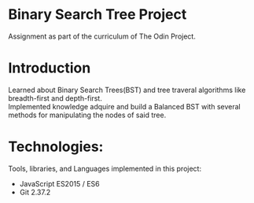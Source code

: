 # Binary Search Tree Project
Assignment as part of the curriculum of The Odin Project.

# Introduction
Learned about Binary Search Trees(BST) and tree traveral algorithms like breadth-first and depth-first.  
Implemented knowledge adquire and build a Balanced BST with several methods for manipulating the nodes of said tree.

# Technologies:
Tools, libraries, and Languages implemented in this project:
- JavaScript ES2015 / ES6
- Git 2.37.2
